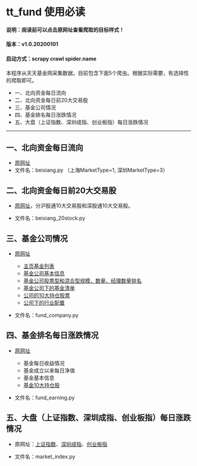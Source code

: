 # tt_fund 使用必读


#### 说明：阅读前可以点击原网址查看爬取的目标样式！

#### 版本：v1.0.20200101

#### 启动方式：scrapy crawl spider.name

本程序从天天基金网采集数据，目前包含下面5个爬虫。根据实际需要，有选择性的爬取即可。

- 一、北向资金每日流向  
- 二、北向资金每日前20大交易股  
- 三、基金公司情况  
- 四、基金排名每日涨跌情况  
- 五、大盘（上证指数、深圳成指、创业板指）每日涨跌情况 

---

## 一、北向资金每日流向

- [原网址](http://data.eastmoney.com/hsgt/index.html)
- 文件名：beixiang.py （上海MarketType=1, 深圳MarketType=3）

## 二、北向资金每日前20大交易股

- [原网址](http://data.eastmoney.com/hsgt/top10/2020-01-02.html)，分沪股通10大交易股和深股通10大交易股。

- 文件名：beixiang_20stock.py

## 三、基金公司情况

- [原网址](http://fund.eastmoney.com/Company/default.html)
  - [主页基金列表](http://fund.eastmoney.com/Company/default.html)
  - [基金公司基本信息](http://fund.eastmoney.com/Company/80560392.html)
  - [基金公司股票型和混合型规模、数量、经理数量排名](http://fund.eastmoney.com/Company/home/Gmtable?gsId=80560392&fundType=25)
  - [基金公司下的基金清单](http://fund.eastmoney.com/Company/home/KFSFundNet?gsid=80560392&fundType=25)
  - [公司的10大持仓股票](http://fund.eastmoney.com/Company/f10/gscc_80560392.html)
  - [公司下的行业配置](http://fund.eastmoney.com/Company/f10/hypz_80560392.html)

- 文件名：fund_company.py
  
  



## 四、基金排名每日涨跌情况

- [原网址](http://fund.eastmoney.com/data/fundranking.html)
  - 基金每日收益情况
  - 基金成立以来每日净值
  - 基金基本信息
  - [基金10大持仓股](http://fundf10.eastmoney.com/FundArchivesDatas.aspx?type=jjcc&code=320007&topline=10&year=&month=)

- 文件名：fund_earning.py



## 五、大盘（上证指数、深圳成指、创业板指）每日涨跌情况

- 原网址：[上证指数](http://quote.eastmoney.com/zs000001.html)、[深圳成指](http://quote.eastmoney.com/zs399001.html)、[创业板指](http://quote.eastmoney.com/zs399006.html)

- 文件名：market_index.py
